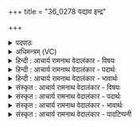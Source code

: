 +++
title = "36_0278 यद्याव इन्द्र"

+++
<details><summary>पदपाठः</summary>

य꣢त्। द्या꣡वः꣢꣯। इ꣣न्द्र। ते। शत꣢म्। श꣣त꣢म्। भू꣡मीः꣢꣯। उ꣣त꣢। स्युः। न। त्वा꣣। वज्रिन्। सह꣡स्र꣢म्। सू꣡र्याः꣢꣯। अ꣡नु꣢꣯। न। जा꣣त꣢म्। अ꣣ष्ट। रो꣡द꣢꣯सी꣣इ꣡ति꣢। २७८।
</details>

<details><summary>अधिमन्त्रम् (VC)</summary>

- इन्द्रः
- पुरुहन्मा आङ्गिरसः
- बृहती
- मध्यमः
- ऐन्द्रं काण्डम्
</details>

<details><summary>हिन्दी : आचार्य रामनाथ वेदालंकार - विषयः</summary>

अगले मन्त्र में परमेश्वर की महिमा का वर्णन है।
</details>

<details><summary>हिन्दी : आचार्य रामनाथ वेदालंकार - पदार्थः</summary>

पदार्थान्वयभाषाः -  हे (वज्रिन्) वज्रधारी के समान सब सूर्य, चन्द्र, मेघ आदि को नियम में चलानेवाले (इन्द्र) महामहिम परमेश्वर ! (यत्) यदि (ते) आपके रचे हुए (द्यावः) द्यौ लोक (शतम्) सौ, (उत) और (भूमीः) भूमियाँ भी (शतम्) सौ (स्युः) हो जाएँ और (सूर्याः) सूर्य (सहस्रम्) हजार हो जाएँ, तो भी वे (त्वा) तेरी (न) नहीं (अनु) बराबरी कर सकते। (न) न ही (रोदसी) आकाश-भूमि के मध्य में (जातम्) उत्पन्न वायु, बादल, पहाड़, झरने, नदी, सागर आदि जो कुछ हैं, वे सब भी (अष्ट) तेरी महिमा का पार पा सकते हैं। अर्थात् तेरी महिमा अपरम्पार है ॥६॥ इस मन्त्र में द्यौ, भूमि और सूर्य से शत तथा सहस्र संख्याओं का सम्बन्ध न होने पर भी उनके साथ सम्बन्ध वर्णित होने से असम्बन्ध में सम्बन्ध रूप अतिशयोक्ति अलङ्कार है। साथ ही उपमानों से उपमेय का आधिक्य वर्णित होने से व्यतिरेक अलङ्कार भी है। ‘शतं, शतं’ में लाटानुप्रास है ॥६॥
</details>

<details><summary>हिन्दी : आचार्य रामनाथ वेदालंकार - भावार्थः</summary>

भावार्थभाषाः -  उषा, सूर्य, चाँद, तारे, भूमि, नदियाँ, पहाड़, समुद्र, वृक्ष, वनस्पतियाँ, दिन-रात, ऋतुएँ, वर्ष ये सब सौ हजार या लाख भी क्यों न हो जाएँ, परमेश्वर की महिमा को प्राप्त नहीं कर सकते ॥६॥
</details>

<details><summary>संस्कृत : आचार्य रामनाथ वेदालंकार - विषयः</summary>

अथ परमेश्वरस्य महिमानमाह।
</details>

<details><summary>संस्कृत : आचार्य रामनाथ वेदालंकार - पदार्थः</summary>

पदार्थान्वयभाषाः -  हे (वज्रिन्) वज्रधर इव सर्वेषां सूर्यचन्द्रपर्जन्यादीनां यथानियमं संचालयितः (इन्द्र) महामहिम परमेश्वर ! (यत्) यदि (ते) तव, त्वद्रचिता इत्यर्थः (द्यावः) द्युलोकाः (शतम्) शतसंख्यकाः, (उत) अपि च (भूमीः) भूमयः। भूमि शब्दाज्जसि भूमयः इति प्राप्ते पूर्वसवर्णदीर्घः। (शतम्) शतसंख्यकाः (स्युः) भवेयुः, किं च (सूर्याः) आदित्याः (सहस्रम्) सहस्रसंख्यकाः स्युः, तथापि (त्वा) त्वाम् (न) नैव (अनु२) अन्वश्नुवते, (न) नैव (रोदसी) रोदस्योः द्यावापृथिव्योर्मध्ये। सप्तमीद्विवचने ‘सुपां सुलुक्०’ अ० ७।१।३९ इति पूर्वसवर्णदीर्घादेशः। (जातम्) उत्पन्नं वायुपर्जन्यगिरिनिर्झरसरित्सागरादिकं सर्वमपि (अष्ट) आष्ट, महिम्ना त्वाम् अश्नुते। अशू व्याप्तौ धातोर्लडर्थे लुङि अनिट्पक्षे छन्दसि आडागमाभावे प्रथमपुरुषैकवचने रूपम्। तव महिमा सर्वातिशायी वर्तत इति भावः। ऋषिरप्याह—ज्यायान् पृथिव्या ज्यायानन्तरिक्षाद् ज्यायान् दिवो ज्यायानेभ्यो लोकेभ्यः। छा० उ० ३।१४।३ इति ॥६॥ अत्र द्युभूमिसूर्याणां शतसहस्रसंख्याऽसम्बन्धेऽपि तत्सम्बन्धवर्णनाद् असम्बन्धे सम्बन्धरूपोऽतिशयोक्तिरलङ्कारः।३ किञ्च, उपमानेभ्य उपमेयस्याधिक्यवर्णनाद् व्यतिरेकोऽपि४। ‘शतं, शतं’ इत्यत्र च लाटानुप्रासः ॥६॥
</details>

<details><summary>संस्कृत : आचार्य रामनाथ वेदालंकार - भावार्थः</summary>

भावार्थभाषाः -  उषाः सूर्यश्चन्द्रस्तारका भूमिर्नद्यः पर्वताः समुद्रा वृक्षा वनस्पतयोऽहोरात्रा ऋतवः संवत्सरः सर्वाण्येतानि शत-सहस्र-लक्षसंख्यान्यपि भूत्वा परमेश्वरस्य महिमानं नाप्तुं शक्नुवन्ति ॥६॥
</details>

<details><summary>संस्कृत : आचार्य रामनाथ वेदालंकार - पादटिप्पनी</summary>

टिप्पणी:   १. ऋ० ८।७०।५, साम० ८६२, अथ० २०।८१।१, २०।९२।२०। २. अनु पश्चात् न्यूनमित्यर्थः—इति वि०। ते सर्वे न त्वा अनु अष्ट न अन्वश्नुवते। अश्नोतेर्व्यत्ययेन लट्, प्रथमपुरुषबहुवचनस्य एकवचने रूपम् अष्टेति। नैवानु व्याप्नुवन्ति—इति भ०। ३. सिद्धत्वेऽध्यवसायस्यातिशयोक्तिर्निगद्यते। भेदेऽप्यभेदः सम्बन्धेऽसम्बन्धस्तद्विपर्ययौ पौर्वापर्वात्ययः कार्यहेत्वो, सा पञ्चधा ततः ॥ सा० द० १०।४६, ४७ इति तल्लक्षणात्। ४. उपमानाद् यदन्यस्य व्यतिरेकः स एव सः। का० प्र० १०।१०५ इति तल्लक्षणात्।
</details>